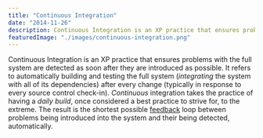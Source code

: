 ```yaml
---
title: "Continuous Integration"
date: "2014-11-26"
description: Continuous Integration is an XP practice that ensures problems with the full system are detected as soon after they are introduced as possible.
featuredImage: "./images/continuous-integration.png"
---
```


Continuous Integration is an XP practice that ensures problems with the full system are detected as soon after they are introduced as possible. It refers to automatically building and testing the full system (_integrating_ the system with all of its dependencies) after every change (typically in response to every source control check-in). _Continuous_ integration takes the practice of having a _daily build_, once considered a best practice to strive for, to the extreme. The result is the shortest possible [feedback](/values/feedback) loop between problems being introduced into the system and their being detected, automatically.
